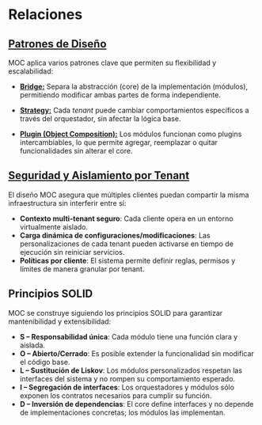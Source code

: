 # Relaciones

## [Patrones de Diseño](https://refactoring.guru/es/design-patterns)

MOC aplica varios patrones clave que permiten su flexibilidad y escalabilidad:



- [**Bridge:**](https://refactoring.guru/es/design-patterns/bridge) Separa la abstracción (core) de la implementación (módulos), permitiendo modificar ambas partes de forma independiente.

- [**Strategy:**](https://refactoring.guru/es/design-patterns/strategy) Cada *tenant* puede cambiar comportamientos específicos a través del orquestador, sin afectar la lógica base.

- [**Plugin (Object Composition):**](https://martinfowler.com/bliki/Plugin.html) Los módulos funcionan como plugins intercambiables, lo que permite agregar, reemplazar o quitar funcionalidades sin alterar el core.

## [Seguridad y Aislamiento por Tenant](https://platzi.com/blog/multi-tenant-que-es-y-por-que-es-importante/)

El diseño MOC asegura que múltiples clientes puedan compartir la misma infraestructura sin interferir entre sí:

- **Contexto multi-tenant seguro**: Cada cliente opera en un entorno virtualmente aislado.
- **Carga dinámica de configuraciones/modificaciones**: Las personalizaciones de cada tenant pueden activarse en tiempo de ejecución sin reiniciar servicios.
- **Políticas por cliente**: El sistema permite definir reglas, permisos y límites de manera granular por tenant.

## Principios SOLID

MOC se construye siguiendo los principios SOLID para garantizar mantenibilidad y extensibilidad:

- **S – Responsabilidad única**: Cada módulo tiene una función clara y aislada.
- **O – Abierto/Cerrado**: Es posible extender la funcionalidad sin modificar el código base.
- **L – Sustitución de Liskov**: Los módulos personalizados respetan las interfaces del sistema y no rompen su comportamiento esperado.
- **I – Segregación de interfaces**: Los orquestadores y módulos sólo exponen los contratos necesarios para cumplir su función.
- **D – Inversión de dependencias**: El core define interfaces y no depende de implementaciones concretas; los módulos las implementan.